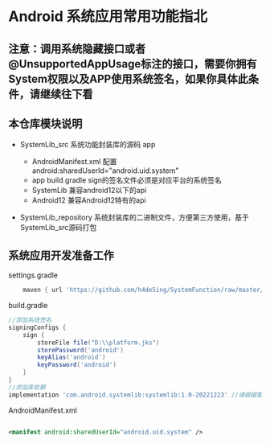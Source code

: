 # Android 系统应用常用功能指北

## 注意：调用系统隐藏接口或者@UnsupportedAppUsage标注的接口，需要你拥有System权限以及APP使用系统签名，如果你具体此条件，请继续往下看

## 本仓库模块说明

- SystemLib_src 系统功能封装库的源码 app 
  - AndroidManifest.xml 配置android:sharedUserId="android.uid.system"  
  - app build.gradle sign的签名文件必须是对应平台的系统签名 
  - SystemLib 兼容android12以下的api 
  - Android12 兼容Android12特有的api
  
- SystemLib_repository 系统封装库的二进制文件，方便第三方使用，基于SystemLib_src源码打包

## 系统应用开发准备工作

settings.gradle

```groovy
    maven { url 'https://github.com/h4de5ing/SystemFunction/raw/master/SystemLib_repository' }
```

build.gradle

```groovy
//添加系统签名
signingConfigs {
    sign {
        storeFile file("D:\\platform.jks")
        storePassword('android')
        keyAlias('android')
        keyPassword('android')
    }
}
//添加库依赖
implementation 'com.android.systemlib:systemlib:1.0-20221223' //请根据需求升级版本号

```

AndroidManifest.xml

```xml

<manifest android:sharedUserId="android.uid.system" />

```